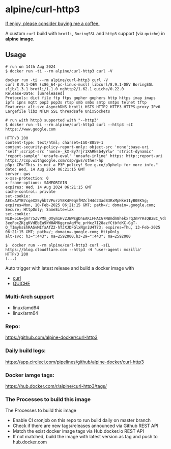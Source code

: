 # alpine/curl-http3

[If enjoy, please consider buying me a coffee.](https://www.buymeacoffee.com/ozbillwang)

A custom `curl` build with `brotli`, `BoringSSL` and `http3` support (via `quiche`) in **alpine image**.

## Usage

```
# run on 14th Aug 2024
$ docker run -ti --rm alpine/curl-http3 curl -V

docker run -ti --rm alpine/curl-http3 curl -V
curl 8.9.1-DEV (x86_64-pc-linux-musl) libcurl/8.9.1-DEV BoringSSL zlib/1.3.1 brotli/1.1.0 nghttp2/1.62.1 quiche/0.22.0
Release-Date: [unreleased]
Protocols: dict file ftp ftps gopher gophers http https imap imaps ipfs ipns mqtt pop3 pop3s rtsp smb smbs smtp smtps telnet tftp
Features: alt-svc AsynchDNS brotli HSTS HTTP2 HTTP3 HTTPS-proxy IPv6 Largefile libz NTLM SSL threadsafe UnixSockets

# run with http3 supported with "--http3"
$ docker run -ti --rm alpine/curl-http3 curl --http3 -sI https://www.google.com

HTTP/3 200
content-type: text/html; charset=ISO-8859-1
content-security-policy-report-only: object-src 'none';base-uri 'self';script-src 'nonce-_kX-8y7rjr1XARNsb4yYlw' 'strict-dynamic' 'report-sample' 'unsafe-eval' 'unsafe-inline' https: http:;report-uri https://csp.withgoogle.com/csp/gws/other-hp
p3p: CP="This is not a P3P policy! See g.co/p3phelp for more info."
date: Wed, 14 Aug 2024 06:21:15 GMT
server: gws
x-xss-protection: 0
x-frame-options: SAMEORIGIN
expires: Wed, 14 Aug 2024 06:21:15 GMT
cache-control: private
set-cookie: AEC=AVYB7cqeXXSyhbtVPurzY8K4F0qmfMZclH4d23adB3RxMpHke11yB0EK5g; expires=Mon, 10-Feb-2025 06:21:15 GMT; path=/; domain=.google.com; Secure; HttpOnly; SameSite=lax
set-cookie: NID=516=gnr75ZvPMm_QXym1Hv2JBWsgDnEAK1FHACG7MBmdm8hekxrq3nPYRsQB2BC_VdalK16pei2slWFAYDw-3eeFocZKjgKVdEbEu9kW0AM6ggrxAqMYe_prHxz7I28azfCtbfdKC-GgT-Q_TImyksEhRASvMIfaAfZ2-hTJXJDFGlxNgniU4T73; expires=Thu, 13-Feb-2025 06:21:15 GMT; path=/; domain=.google.com; HttpOnly
alt-svc: h3=":443"; ma=2592000,h3-29=":443"; ma=2592000

```

```
$  docker run --rm alpine/curl-http3 curl -sIL https://blog.cloudflare.com --http3 -H 'user-agent: mozilla'
HTTP/3 200
(...)
```

Auto trigger with latest release and build a docker image with 

* [curl](https://github.com/curl/curl/releases)
* [QUICHE](https://github.com/cloudflare/quiche/releases)

### Multi-Arch support
	
* linux/amd64
* linux/arm64

### Repo:

https://github.com/alpine-docker/curl-http3

### Daily build logs:

https://app.circleci.com/pipelines/github/alpine-docker/curl-http3

### Docker iamge tags:

https://hub.docker.com/r/alpine/curl-http3/tags/

### The Processes to build this image

The Processes to build this image
* Enable CI cronjob on this repo to run build daily on master branch
* Check if there are new tags/releases announced via Github REST API
* Match the exist docker image tags via Hub.docker.io REST API
* If not matched, build the image with latest version as tag and push to hub.docker.com
